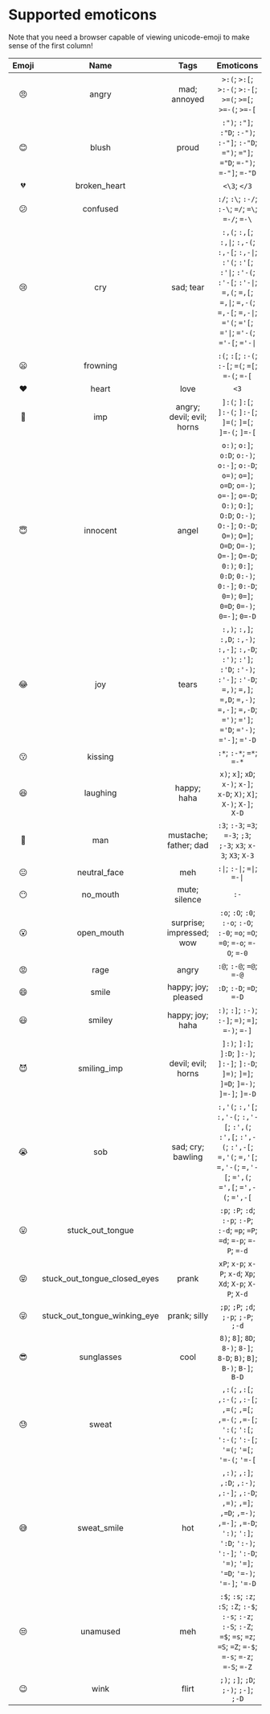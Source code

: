# Supported emoticons

Note that you need a browser capable of viewing
unicode-emoji to make sense of the first column!

| Emoji |             Name             |            Tags           |                                                                                                                                   Emoticons                                                                                                                                  |
| :---: | :--------------------------: | :-----------------------: | :--------------------------------------------------------------------------------------------------------------------------------------------------------------------------------------------------------------------------------------------------------------------------: |
|   😠   |             angry            |        mad; annoyed       |                                                                                                          `>:(`; `>:[`; `>:-(`; `>:-[`; `>=(`; `>=[`; `>=-(`; `>=-[`                                                                                                          |
|   😊   |             blush            |           proud           |                                                                                           `:")`; `:"]`; `:"D`; `:-")`; `:-"]`; `:-"D`; `=")`; `="]`; `="D`; `=-")`; `=-"]`; `=-"D`                                                                                           |
|   💔   |         broken_heart         |                           |                                                                                                                                 `<\3`; `</3`                                                                                                                                 |
|   😕   |           confused           |                           |                                                                                                              `:/`; `:\`; `:-/`; `:-\`; `=/`; `=\`; `=-/`; `=-\`                                                                                                              |
|   😢   |              cry             |         sad; tear         |                                          `:,(`; `:,[`; `:,\|`; `:,-(`; `:,-[`; `:,-\|`; `:'(`; `:'[`; `:'\|`; `:'-(`; `:'-[`; `:'-\|`; `=,(`; `=,[`; `=,\|`; `=,-(`; `=,-[`; `=,-\|`; `='(`; `='[`; `='\|`; `='-(`; `='-[`; `='-\|`                                          |
|   😦   |           frowning           |                           |                                                                                                              `:(`; `:[`; `:-(`; `:-[`; `=(`; `=[`; `=-(`; `=-[`                                                                                                              |
|   ❤️  |             heart            |            love           |                                                                                                                                     `<3`                                                                                                                                     |
|   👿   |              imp             | angry; devil; evil; horns |                                                                                                          `]:(`; `]:[`; `]:-(`; `]:-[`; `]=(`; `]=[`; `]=-(`; `]=-[`                                                                                                          |
|   😇   |           innocent           |           angel           | `o:)`; `o:]`; `o:D`; `o:-)`; `o:-]`; `o:-D`; `o=)`; `o=]`; `o=D`; `o=-)`; `o=-]`; `o=-D`; `O:)`; `O:]`; `O:D`; `O:-)`; `O:-]`; `O:-D`; `O=)`; `O=]`; `O=D`; `O=-)`; `O=-]`; `O=-D`; `0:)`; `0:]`; `0:D`; `0:-)`; `0:-]`; `0:-D`; `0=)`; `0=]`; `0=D`; `0=-)`; `0=-]`; `0=-D` |
|   😂   |              joy             |           tears           |                                              `:,)`; `:,]`; `:,D`; `:,-)`; `:,-]`; `:,-D`; `:')`; `:']`; `:'D`; `:'-)`; `:'-]`; `:'-D`; `=,)`; `=,]`; `=,D`; `=,-)`; `=,-]`; `=,-D`; `=')`; `=']`; `='D`; `='-)`; `='-]`; `='-D`                                              |
|   😗   |            kissing           |                           |                                                                                                                           `:*`; `:-*`; `=*`; `=-*`                                                                                                                           |
|   😆   |           laughing           |        happy; haha        |                                                                                                    `x)`; `x]`; `xD`; `x-)`; `x-]`; `x-D`; `X)`; `X]`; `X-)`; `X-]`; `X-D`                                                                                                    |
|   👨   |              man             |   mustache; father; dad   |                                                                                                        `:3`; `:-3`; `=3`; `=-3`; `;3`; `;-3`; `x3`; `x-3`; `X3`; `X-3`                                                                                                       |
|   😐   |         neutral_face         |            meh            |                                                                                                                         `:\|`; `:-\|`; `=\|`; `=-\|`                                                                                                                         |
|   😶   |           no_mouth           |       mute; silence       |                                                                                                                                     `:-`                                                                                                                                     |
|   😮   |          open_mouth          |  surprise; impressed; wow |                                                                                                 `:o`; `:O`; `:0`; `:-o`; `:-O`; `:-0`; `=o`; `=O`; `=0`; `=-o`; `=-O`; `=-0`                                                                                                 |
|   😡   |             rage             |           angry           |                                                                                                                           `:@`; `:-@`; `=@`; `=-@`                                                                                                                           |
|   😄   |             smile            |    happy; joy; pleased    |                                                                                                                           `:D`; `:-D`; `=D`; `=-D`                                                                                                                           |
|   😃   |            smiley            |      happy; joy; haha     |                                                                                                              `:)`; `:]`; `:-)`; `:-]`; `=)`; `=]`; `=-)`; `=-]`                                                                                                              |
|   😈   |          smiling_imp         |     devil; evil; horns    |                                                                                           `]:)`; `]:]`; `]:D`; `]:-)`; `]:-]`; `]:-D`; `]=)`; `]=]`; `]=D`; `]=-)`; `]=-]`; `]=-D`                                                                                           |
|   😭   |              sob             |     sad; cry; bawling     |                                                                    `:,'(`; `:,'[`; `:,'-(`; `:,'-[`; `:',(`; `:',[`; `:',-(`; `:',-[`; `=,'(`; `=,'[`; `=,'-(`; `=,'-[`; `=',(`; `=',[`; `=',-(`; `=',-[`                                                                    |
|   😛   |       stuck_out_tongue       |                           |                                                                                                 `:p`; `:P`; `:d`; `:-p`; `:-P`; `:-d`; `=p`; `=P`; `=d`; `=-p`; `=-P`; `=-d`                                                                                                 |
|   😝   | stuck_out_tongue_closed_eyes |           prank           |                                                                                                          `xP`; `x-p`; `x-P`; `x-d`; `Xp`; `Xd`; `X-p`; `X-P`; `X-d`                                                                                                          |
|   😜   | stuck_out_tongue_winking_eye |        prank; silly       |                                                                                                                     `;p`; `;P`; `;d`; `;-p`; `;-P`; `;-d`                                                                                                                    |
|   😎   |          sunglasses          |            cool           |                                                                                                    `8)`; `8]`; `8D`; `8-)`; `8-]`; `8-D`; `B)`; `B]`; `B-)`; `B-]`; `B-D`                                                                                                    |
|   😓   |             sweat            |                           |                                                                            `,:(`; `,:[`; `,:-(`; `,:-[`; `,=(`; `,=[`; `,=-(`; `,=-[`; `':(`; `':[`; `':-(`; `':-[`; `'=(`; `'=[`; `'=-(`; `'=-[`                                                                            |
|   😅   |          sweat_smile         |            hot            |                                              `,:)`; `,:]`; `,:D`; `,:-)`; `,:-]`; `,:-D`; `,=)`; `,=]`; `,=D`; `,=-)`; `,=-]`; `,=-D`; `':)`; `':]`; `':D`; `':-)`; `':-]`; `':-D`; `'=)`; `'=]`; `'=D`; `'=-)`; `'=-]`; `'=-D`                                              |
|   😒   |           unamused           |            meh            |                                                                       `:$`; `:s`; `:z`; `:S`; `:Z`; `:-$`; `:-s`; `:-z`; `:-S`; `:-Z`; `=$`; `=s`; `=z`; `=S`; `=Z`; `=-$`; `=-s`; `=-z`; `=-S`; `=-Z`                                                                       |
|   😉   |             wink             |           flirt           |                                                                                                                     `;)`; `;]`; `;D`; `;-)`; `;-]`; `;-D`                                                                                                                    |
